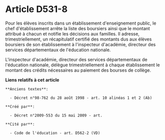 # Article D531-8

Pour les élèves inscrits dans un établissement d'enseignement public, le chef d'établissement arrête la liste des boursiers
ainsi que le montant attribué à chacun et notifie les décisions aux familles. Il adresse, trimestriellement, un récapitulatif
certifié des montants dus aux élèves boursiers de son établissement à l'inspecteur d'académie, directeur des services
départementaux de l'éducation nationale.

L'inspecteur d'académie, directeur des services départementaux de l'éducation nationale, délègue trimestriellement à chaque
établissement le montant des crédits nécessaires au paiement des bourses de collège.

**Liens relatifs à cet article**

	**Anciens textes**:

	  - Décret n°98-762 du 28 août 1998 - art. 10 alinéas 1 et 2 (Ab)

	**Créé par**:

	  - Décret n°2009-553 du 15 mai 2009 - art.

	**Cité par**:

	  - Code de l'éducation - art. D562-2 (VD)
